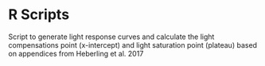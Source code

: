 # R Scripts

Script to generate light response curves and calculate the light compensations point (x-intercept) and light saturation point (plateau) based on appendices from Heberling et al. 2017
